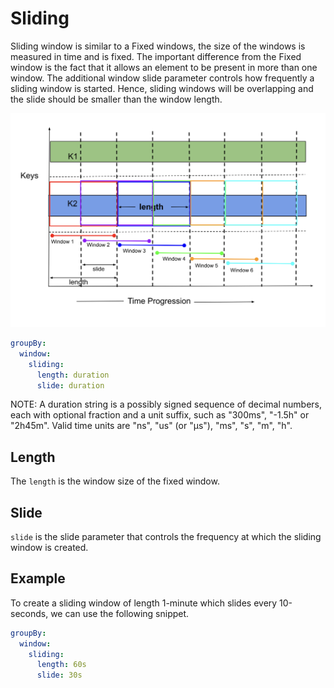 # Sliding

Sliding window is similar to a Fixed windows, the size of the windows is measured in time and is fixed.
The important difference from the Fixed window is the fact that it allows an element to be present in
more than one window. The additional window slide parameter controls how frequently a sliding window
is started. Hence, sliding windows will be overlapping and the slide should be smaller than the window
length.

![plot](../../../../assets/sliding.png)

```yaml
groupBy:
  window:
    sliding:
      length: duration
      slide: duration
```

NOTE: A duration string is a possibly signed sequence of decimal numbers, each with optional fraction
and a unit suffix, such as "300ms", "-1.5h" or "2h45m". Valid time units are "ns", "us" (or "µs"), "ms", "s", "m", "h".

## Length

The `length` is the window size of the fixed window.

## Slide

`slide` is the slide parameter that controls the frequency at which the sliding window is created.

## Example

To create a sliding window of length 1-minute which slides every 10-seconds, we can use the following
snippet.

```yaml
groupBy:
  window:
    sliding:
      length: 60s
      slide: 30s
```

